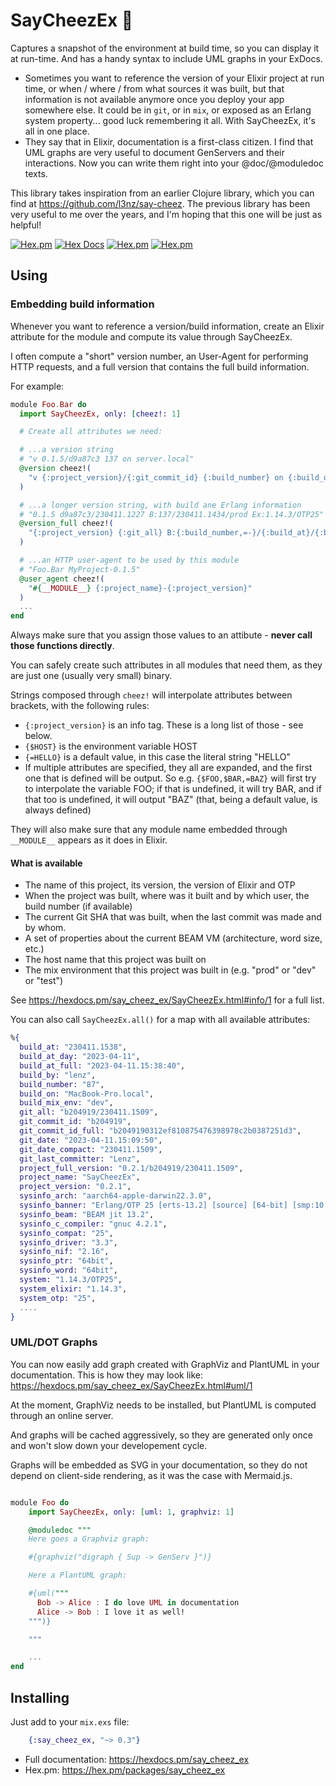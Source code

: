# SayCheezEx 📸  

Captures a snapshot of the environment at build time, so you can display it at run-time. And has a handy syntax to include UML graphs in your ExDocs.

* Sometimes you want to reference the version of your Elixir project at run time, or when / where / from what sources it was built, but that information is not available anymore once you deploy your app somewhere else. It could be in `git`, or in `mix`, or exposed as an Erlang system property... good luck remembering it all. With SayCheezEx, it's all in one place.
* They say that in Elixir, documentation is a first-class citizen. I find that UML graphs are very useful to document GenServers and their interactions. Now you can write them right into your @doc/@moduledoc texts. 

This library takes inspiration from an earlier Clojure library, which you can find at https://github.com/l3nz/say-cheez. The previous library has been very useful to me over the years, and I'm hoping that this one will be just as helpful!

[![Hex.pm](https://img.shields.io/hexpm/v/say_cheez_ex)](https://hex.pm/packages/say_cheez_ex)
[![Hex Docs](https://img.shields.io/badge/hex-docs-lightgreen.svg)](https://hexdocs.pm/say_cheez_ex)
[![Hex.pm](https://img.shields.io/hexpm/dt/say_cheez_ex)](https://hex.pm/packages/say_cheez_ex)
[![Hex.pm](https://img.shields.io/hexpm/l/say_cheez_ex)](https://github.com/l3nz/say_cheez_ex/blob/main/LICENSE)



## Using

### Embedding build information

Whenever you want to reference a version/build information,
create an Elixir attribute for the module and compute its value through SayCheezEx.

I often compute a "short" version number,
an User-Agent for performing HTTP requests,
and a full version that contains the full
build information.

For example:

```elixir
module Foo.Bar do
  import SayCheezEx, only: [cheez!: 1]

  # Create all attributes we need:

  # ...a version string
  # "v 0.1.5/d9a87c3 137 on server.local"
  @version cheez!(
    "v {:project_version}/{:git_commit_id} {:build_number} on {:build_on}"
  )

  # ...a longer version string, with build ane Erlang information
  # "0.1.5 d9a87c3/230411.1227 B:137/230411.1434/prod Ex:1.14.3/OTP25"
  @version_full cheez!(
    "{:project_version} {:git_all} B:{:build_number,=-}/{:build_at}/{:build_mix_env} Ex:{:system}"
  )

  # ...an HTTP user-agent to be used by this module
  # "Foo.Bar MyProject-0.1.5" 
  @user_agent cheez!(
    "#{__MODULE__} {:project_name}-{:project_version}"
  )
  ...
end
```

Always make sure that you assign those values to an attibute - **never call those functions directly**.

You can safely create such attributes in all modules that need them, as they are just one (usually very small) binary.

Strings composed through `cheez!` will interpolate attributes
between brackets, with the following rules:

- `{:project_version}` is an info tag. These is a long 
   list of those - see below.
- `{$HOST}` is the environment variable HOST
- `{=HELLO}` is a default value, in this case the literal string "HELLO"
- If multiple attributes are specified, they all are expanded,
  and the first one that is defined will be output. So e.g.
  `{$FOO,$BAR,=BAZ}` will first try to interpolate the variable FOO;
  if that is undefined, it will try BAR, and if that too is undefined,
  it will output "BAZ" (that, being a default value, is always defined)

They will also make sure that any module name embedded through `__MODULE__` appears as it does in Elixir.

#### What is available

- The name of this project, its version, the version of Elixir and OTP
- When the project was built, where was it built and by which user, the build number (if available)
- The current Git SHA that was built, when the last commit was made and by whom.
- A set of properties about the current BEAM VM (architecture, word size, etc.)
- The host name that this project was built on
- The mix environment that this project was built in (e.g. "prod" or "dev" or "test")

See https://hexdocs.pm/say_cheez_ex/SayCheezEx.html#info/1 for a full list.

You can also call `SayCheezEx.all()` for a
map with all available attributes:


```elixir
%{
  build_at: "230411.1538",
  build_at_day: "2023-04-11",
  build_at_full: "2023-04-11.15:38:40",
  build_by: "lenz",
  build_number: "87",
  build_on: "MacBook-Pro.local",
  build_mix_env: "dev",
  git_all: "b204919/230411.1509",
  git_commit_id: "b204919",
  git_commit_id_full: "b2049190312ef810875476398978c2b0387251d3",
  git_date: "2023-04-11.15:09:50",
  git_date_compact: "230411.1509",
  git_last_committer: "Lenz",
  project_full_version: "0.2.1/b204919/230411.1509",
  project_name: "SayCheezEx",
  project_version: "0.2.1",
  sysinfo_arch: "aarch64-apple-darwin22.3.0",
  sysinfo_banner: "Erlang/OTP 25 [erts-13.2] [source] [64-bit] [smp:10:10] [ds:10:10:10] [async-threads:1] [jit]",
  sysinfo_beam: "BEAM jit 13.2",
  sysinfo_c_compiler: "gnuc 4.2.1",
  sysinfo_compat: "25",
  sysinfo_driver: "3.3",
  sysinfo_nif: "2.16",
  sysinfo_ptr: "64bit",
  sysinfo_word: "64bit",
  system: "1.14.3/OTP25",
  system_elixir: "1.14.3",
  system_otp: "25",
  ....
}
```

### UML/DOT Graphs

You can now easily add graph created with GraphViz and PlantUML in your documentation. This is how
they may look like: https://hexdocs.pm/say_cheez_ex/SayCheezEx.html#uml/1

At the moment, GraphViz needs to be installed, but PlantUML is computed through an online server.

And graphs will be cached aggressively, so they are generated only 
once and won't slow down your developement cycle.

Graphs will be embedded as SVG in your documentation, so they do not depend on client-side rendering, as it was the case with Mermaid.js.

```elixir

module Foo do
    import SayCheezEx, only: [uml: 1, graphviz: 1]

    @moduledoc """
    Here goes a Graphviz graph:

    #{graphviz("digraph { Sup -> GenServ }")}

    Here a PlantUML graph:

    #{uml("""
      Bob -> Alice : I do love UML in documentation
      Alice -> Bob : I love it as well!
    """)}

    """

    ...
end
```



## Installing

Just add to your `mix.exs` file:

```elixir
    {:say_cheez_ex, "~> 0.3"}
```

- Full documentation: https://hexdocs.pm/say_cheez_ex
- Hex.pm: https://hex.pm/packages/say_cheez_ex






